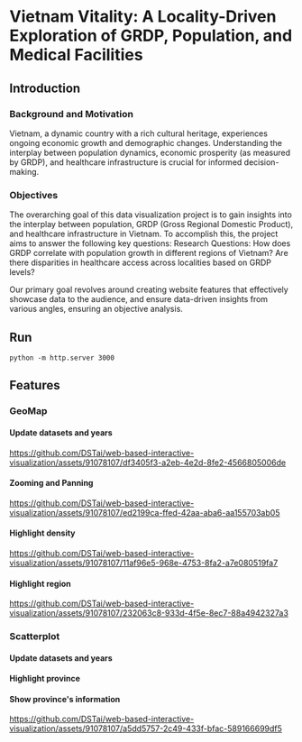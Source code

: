 # Vietnam Vitality: A Locality-Driven Exploration of GRDP, Population, and Medical Facilities

## Introduction
### Background and Motivation
Vietnam, a dynamic country with a rich cultural heritage, experiences ongoing economic growth and demographic changes. 
Understanding the interplay between population dynamics, economic prosperity (as measured by GRDP), and healthcare infrastructure is crucial for informed decision-making. 

### Objectives
The overarching goal of this data visualization project is to gain insights into the interplay between population, GRDP (Gross Regional Domestic Product), 
and healthcare infrastructure in Vietnam. To accomplish this, the project aims to answer the following key questions:
Research Questions:
How does GRDP correlate with population growth in different regions of Vietnam?
Are there disparities in healthcare access across localities based on GRDP levels?

Our primary goal revolves around creating website features that effectively showcase data to the audience, 
and ensure data-driven insights from various angles, ensuring an objective analysis. 

## Run
`python -m http.server 3000`

## Features

### GeoMap
#### Update datasets and years

https://github.com/DSTai/web-based-interactive-visualization/assets/91078107/df3405f3-a2eb-4e2d-8fe2-4566805006de

#### Zooming and Panning

https://github.com/DSTai/web-based-interactive-visualization/assets/91078107/ed2199ca-ffed-42aa-aba6-aa155703ab05

#### Highlight density

https://github.com/DSTai/web-based-interactive-visualization/assets/91078107/11af96e5-968e-4753-8fa2-a7e080519fa7

#### Highlight region

https://github.com/DSTai/web-based-interactive-visualization/assets/91078107/232063c8-933d-4f5e-8ec7-88a4942327a3


### Scatterplot
#### Update datasets and years
#### Highlight province
#### Show province's information

https://github.com/DSTai/web-based-interactive-visualization/assets/91078107/a5dd5757-2c49-433f-bfac-589166699df5


